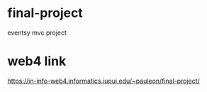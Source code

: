 # final-project
 eventsy mvc project

# web4 link
https://in-info-web4.informatics.iupui.edu/~pauleon/final-project/